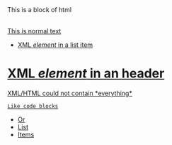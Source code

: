 <div>
  This is a <span>block</span> of html
</div>

<!--
  This is a comment
-->

<a href="http://example.com" title="This is an empty element" />

<a href="http://example.com"/>

<br />

This is normal text

* XML <i>element</i> in a list item

# XML <i>element</i> in an header

<div id="container">
XML/HTML could not contain *everything*

    Like code blocks

* Or
* List
* Items
</div>
